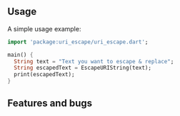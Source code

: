 ## Usage

A simple usage example:

```dart
import 'package:uri_escape/uri_escape.dart';

main() {
  String text = "Text you want to escape & replace";
  String escapedText = EscapeURIString(text);
  print(escapedText);
}
```

## Features and bugs

